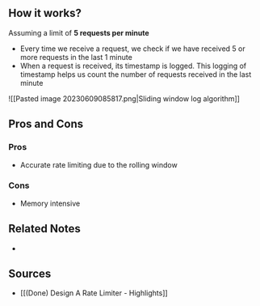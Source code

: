 ## How it works?

Assuming a limit of **5 requests per minute**
- Every time we receive a request, we check if we have received 5 or more requests in the last 1 minute
- When a request is received, its timestamp is logged. This logging of timestamp helps us count the number of requests received in the last minute

![[Pasted image 20230609085817.png|Sliding window log algorithm]]

## Pros and Cons
### Pros
- Accurate rate limiting due to the rolling window

### Cons
- Memory intensive

## Related Notes
- 

## Sources
- [[(Done) Design A Rate Limiter - Highlights]]
